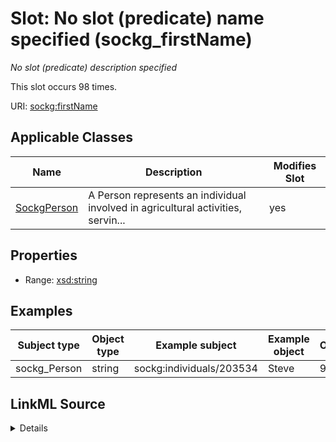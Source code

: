 

# Slot: No slot (predicate) name specified (sockg_firstName)


_No slot (predicate) description specified_






This slot occurs 98 times.


URI: [sockg:firstName](https://idir.uta.edu/sockg-ontology/docs/firstName)



<!-- no inheritance hierarchy -->





## Applicable Classes

| Name | Description | Modifies Slot |
| --- | --- | --- |
| [SockgPerson](../classes/SockgPerson.md) | A Person represents an individual involved in agricultural activities, servin... |  yes  |







## Properties

* Range: [xsd:string](http://www.w3.org/2001/XMLSchema#string)






## Examples

| Subject type | Object type | Example subject | Example object | Occurrences |
| --- | --- | --- | --- | --- |
| sockg_Person | string | sockg:individuals/203534 | Steve | 98 |




## LinkML Source

<details>

```yaml
name: sockg_firstName
annotations:
  count:
    tag: count
    value: 98
description: No slot (predicate) description specified
title: No slot (predicate) name specified
examples:
- object:
    example_object: Steve
    example_object_type: string
    example_predicate: sockg:firstName
    example_subject: sockg:individuals/203534
    example_subject_type: sockg_Person
from_schema: soc-kg
rank: 1000
domain: sockg_Person
slot_uri: sockg:firstName
alias: sockg_firstName
domain_of:
- sockg_Person
range: string

```
</details>